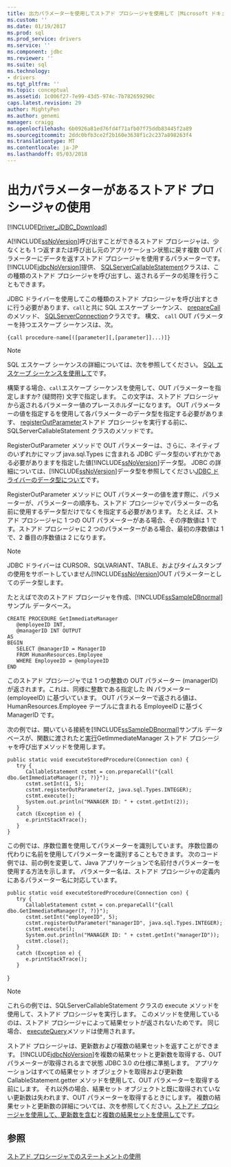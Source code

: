 ```yaml
---
title: 出力パラメーターを使用してストアド プロシージャを使用して |Microsoft ドキュメント
ms.custom: ''
ms.date: 01/19/2017
ms.prod: sql
ms.prod_service: drivers
ms.service: ''
ms.component: jdbc
ms.reviewer: ''
ms.suite: sql
ms.technology:
- drivers
ms.tgt_pltfrm: ''
ms.topic: conceptual
ms.assetid: 1c006f27-7e99-43d5-974c-7b782659290c
caps.latest.revision: 29
author: MightyPen
ms.author: genemi
manager: craigg
ms.openlocfilehash: 6b0926a81ed76fd4f71afb07f75ddb83445f2a89
ms.sourcegitcommit: 2ddc0bfb3ce2f2b160e3638f1c2c237a898263f4
ms.translationtype: MT
ms.contentlocale: ja-JP
ms.lasthandoff: 05/03/2018
---
```

# <a name="using-a-stored-procedure-with-output-parameters"></a>出力パラメーターがあるストアド プロシージャの使用
[!INCLUDE[Driver_JDBC_Download](../../includes/driver_jdbc_download.md)]

  A[!INCLUDE[ssNoVersion](../../includes/ssnoversion_md.md)]呼び出すことができるストアド プロシージャは、少なくとも 1 つ返すまたは呼び出し元のアプリケーション状態に戻す複数 OUT パラメーターにデータを返すストアド プロシージャを使用するパラメーターです。 [!INCLUDE[jdbcNoVersion](../../includes/jdbcnoversion_md.md)]提供、 [SQLServerCallableStatement](../../connect/jdbc/reference/sqlservercallablestatement-class.md)クラスは、この種類のストアド プロシージャを呼び出すし、返されるデータの処理を行うこともできます。  
  
 JDBC ドライバーを使用してこの種類のストアド プロシージャを呼び出すときに行う必要があります、`call`と共に SQL エスケープ シーケンス、 [prepareCall](../../connect/jdbc/reference/preparecall-method-sqlserverconnection.md)のメソッド、 [SQLServerConnection](../../connect/jdbc/reference/sqlserverconnection-class.md)クラスです。 構文、 `call` OUT パラメーターを持つエスケープ シーケンスは、次。  
  
 `{call procedure-name[([parameter][,[parameter]]...)]}`  
  
> [!NOTE]  
>  SQL エスケープ シーケンスの詳細については、次を参照してください。 [SQL エスケープ シーケンスを使用して](../../connect/jdbc/using-sql-escape-sequences.md)です。  
  
 構築する場合、`call`エスケープ シーケンスを使用して、OUT パラメーターを指定しますか? (疑問符) 文字で指定します。 この文字は、ストアド プロシージャから返されるパラメーター値のプレースホルダーになります。 OUT パラメーターの値を指定するを使用して各パラメーターのデータ型を指定する必要があります、 [registerOutParameter](../../connect/jdbc/reference/registeroutparameter-method-sqlservercallablestatement.md)ストアド プロシージャを実行する前に、SQLServerCallableStatement クラスのメソッドです。  
  
 RegisterOutParameter メソッドで OUT パラメーターは、さらに、ネイティブのいずれかにマップ java.sql.Types に含まれる JDBC データ型のいずれかである必要がありますを指定した値[!INCLUDE[ssNoVersion](../../includes/ssnoversion_md.md)]データ型。 JDBC の詳細については、[!INCLUDE[ssNoVersion](../../includes/ssnoversion_md.md)]データ型を参照してください[JDBC ドライバーのデータ型について](../../connect/jdbc/understanding-the-jdbc-driver-data-types.md)です。  
  
 RegisterOutParameter メソッドに OUT パラメーターの値を渡す際に、パラメーターが、パラメーターの順序も、ストアド プロシージャでパラメーターの名前に使用するデータ型だけでなくを指定する必要があります。 たとえば、ストアド プロシージャに 1 つの OUT パラメーターがある場合、その序数値は 1 です。ストアド プロシージャに 2 つのパラメーターがある場合、最初の序数値は 1 で、2 番目の序数値は 2 になります。  
  
> [!NOTE]  
>  JDBC ドライバーは CURSOR、SQLVARIANT、TABLE、およびタイムスタンプの使用をサポートしていません[!INCLUDE[ssNoVersion](../../includes/ssnoversion_md.md)]OUT パラメーターとしてのデータ型します。  
  
 たとえばで次のストアド プロシージャを作成、[!INCLUDE[ssSampleDBnormal](../../includes/sssampledbnormal_md.md)]サンプル データベース。  
  
```  
CREATE PROCEDURE GetImmediateManager  
   @employeeID INT,  
   @managerID INT OUTPUT  
AS  
BEGIN  
   SELECT @managerID = ManagerID   
   FROM HumanResources.Employee   
   WHERE EmployeeID = @employeeID  
END  
```  
  
 このストアド プロシージャでは 1 つの整数の OUT パラメーター (managerID) が返されます。これは、同様に整数である指定した IN パラメーター (employeeID) に基づいています。 OUT パラメーターで返される値は、HumanResources.Employee テーブルに含まれる EmployeeID に基づく ManagerID です。  
  
 次の例では、開いている接続を[!INCLUDE[ssSampleDBnormal](../../includes/sssampledbnormal_md.md)]サンプル データベースが、関数に渡されたと[実行](../../connect/jdbc/reference/execute-method-sqlserverstatement.md)GetImmediateManager ストアド プロシージャを呼び出すメソッドを使用します。  
  
```  
public static void executeStoredProcedure(Connection con) {  
   try {  
      CallableStatement cstmt = con.prepareCall("{call dbo.GetImmediateManager(?, ?)}");  
      cstmt.setInt(1, 5);  
      cstmt.registerOutParameter(2, java.sql.Types.INTEGER);  
      cstmt.execute();  
      System.out.println("MANAGER ID: " + cstmt.getInt(2));  
   }  
   catch (Exception e) {  
      e.printStackTrace();  
   }  
}  
```  
  
 この例では、序数位置を使用してパラメーターを識別しています。 序数位置の代わりに名前を使用してパラメーターを識別することもできます。 次のコード例では、前の例を変更して、Java アプリケーションで名前付きパラメーターを使用する方法を示します。 パラメーター名は、ストアド プロシージャの定義内にあるパラメーター名に対応しています。  
  
```  
public static void executeStoredProcedure(Connection con) {  
   try {  
      CallableStatement cstmt = con.prepareCall("{call dbo.GetImmediateManager(?, ?)}");  
      cstmt.setInt("employeeID", 5);  
      cstmt.registerOutParameter("managerID", java.sql.Types.INTEGER);  
      cstmt.execute();  
      System.out.println("MANAGER ID: " + cstmt.getInt("managerID"));  
      cstmt.close();  
   }  
   catch (Exception e) {  
      e.printStackTrace();  
   }  
```  
  
 }  
  
> [!NOTE]  
>  これらの例では、SQLServerCallableStatement クラスの execute メソッドを使用して、ストアド プロシージャを実行します。 このメソッドを使用しているのは、ストアド プロシージャによって結果セットが返されないためです。 同じ場合、 [executeQuery](../../connect/jdbc/reference/executequery-method-sqlserverstatement.md)メソッドは使用されます。  
  
 ストアド プロシージャは、更新数および複数の結果セットを返すことができます。 [!INCLUDE[jdbcNoVersion](../../includes/jdbcnoversion_md.md)]を複数の結果セットと更新数を取得する、OUT パラメーターが取得されるまで状態 JDBC 3.0 の仕様に準拠します。 アプリケーションはすべての結果セット オブジェクトを取得および更新数 CallableStatement.getter メソッドを使用して、OUT パラメーターを取得する前にします。 それ以外の場合、結果セット オブジェクトと既に取得されていない更新数は失われます、OUT パラメーターを取得するときにします。 複数の結果セットと更新数の詳細については、次を参照してください。[ストアド プロシージャを使用して、更新数を含む](../../connect/jdbc/using-a-stored-procedure-with-an-update-count.md)と[複数の結果セットを使用して](../../connect/jdbc/using-multiple-result-sets.md)です。  
  
## <a name="see-also"></a>参照  
 [ストアド プロシージャでのステートメントの使用](../../connect/jdbc/using-statements-with-stored-procedures.md)  
  
  
